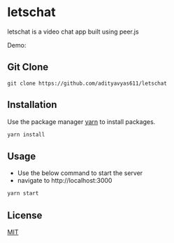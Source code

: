 # letschat

letschat is a video chat app built using peer.js

Demo: 

## Git Clone

```
git clone https://github.com/adityavyas611/letschat
```

## Installation

Use the package manager [yarn](https://yarnpkg.com/) to install packages.

```bash
yarn install
```

## Usage

- Use the below command to start the server
- navigate to http://localhost:3000


```js
yarn start
```

## License
[MIT](https://choosealicense.com/licenses/mit/)